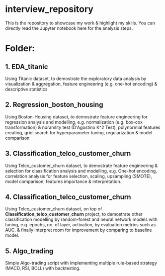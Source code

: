 # interview_repository 
This is the repository to showcase my work & highlight my skills. You can directly read the Jupyter notebook here for the analysis steps.

# Folder:
## 1. EDA_titanic
Using Titanic dataset, to demostrate the exploratory data analysis by visualization & aggregation, feature engineering (e.g. one-hot encoding) & descriptive statistics


## 2. Regression_boston_housing
Using Boston-Housing dataset, to demostrate feature engineering for regression analysis and modelling, e.g. normalization (e.g. box-cox transformation) & noramlity test (D'Agostino K^2 Test), polynormial features creating, grid-search for hyperparameter tuning, regularization & model comparison


## 3. Classification_telco_customer_churn
Using Telco_customer_churn dataset, to demostrate feature engineering & selection for classification analysis and modelling, e.g. One-hot encoding, correlation analysis for feature selection, scaling, upsampling (SMOTE), model comparison, features importance & interpretation.


## 4. Classification_telco_customer_churn
Using Telco_customer_churn dataset, on top of __Classification_telco_customer_churn__ project, to demostrate other classification modelling by random-forest and neural network models with tuning, e.g. epochs, no. of layer, activation, by evaluation metrics such as AUC. & finally interpret room for improvement by comparing to baseline model.


## 5. Algo_trading
Simple Algo-trading script with implementing multiple rule-based strategy (MACD, RSI, BOLL) with backtesting. 
